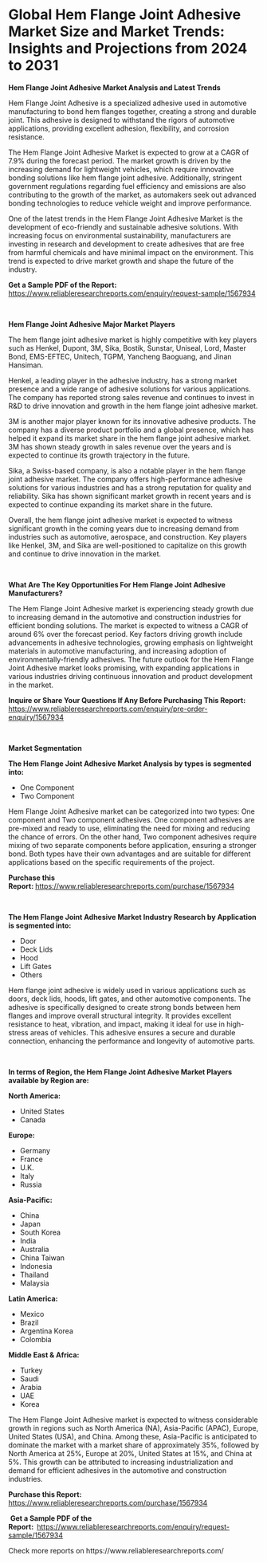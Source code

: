 <p><h1>Global Hem Flange Joint Adhesive Market Size and Market Trends: Insights and Projections from 2024 to 2031</h1></p><p><strong>Hem Flange Joint Adhesive Market Analysis and Latest Trends</strong></p>
<p><p>Hem Flange Joint Adhesive is a specialized adhesive used in automotive manufacturing to bond hem flanges together, creating a strong and durable joint. This adhesive is designed to withstand the rigors of automotive applications, providing excellent adhesion, flexibility, and corrosion resistance.</p><p>The Hem Flange Joint Adhesive Market is expected to grow at a CAGR of 7.9% during the forecast period. The market growth is driven by the increasing demand for lightweight vehicles, which require innovative bonding solutions like hem flange joint adhesive. Additionally, stringent government regulations regarding fuel efficiency and emissions are also contributing to the growth of the market, as automakers seek out advanced bonding technologies to reduce vehicle weight and improve performance.</p><p>One of the latest trends in the Hem Flange Joint Adhesive Market is the development of eco-friendly and sustainable adhesive solutions. With increasing focus on environmental sustainability, manufacturers are investing in research and development to create adhesives that are free from harmful chemicals and have minimal impact on the environment. This trend is expected to drive market growth and shape the future of the industry.</p></p>
<p><strong>Get a Sample PDF of the Report:&nbsp;</strong> <a href="https://www.reliableresearchreports.com/enquiry/request-sample/1567934">https://www.reliableresearchreports.com/enquiry/request-sample/1567934</a></p>
<p>&nbsp;</p>
<p><strong>Hem Flange Joint Adhesive Major Market Players</strong></p>
<p><p>The hem flange joint adhesive market is highly competitive with key players such as Henkel, Dupont, 3M, Sika, Bostik, Sunstar, Uniseal, Lord, Master Bond, EMS-EFTEC, Unitech, TGPM, Yancheng Baoguang, and Jinan Hansiman. </p><p>Henkel, a leading player in the adhesive industry, has a strong market presence and a wide range of adhesive solutions for various applications. The company has reported strong sales revenue and continues to invest in R&D to drive innovation and growth in the hem flange joint adhesive market.</p><p>3M is another major player known for its innovative adhesive products. The company has a diverse product portfolio and a global presence, which has helped it expand its market share in the hem flange joint adhesive market. 3M has shown steady growth in sales revenue over the years and is expected to continue its growth trajectory in the future.</p><p>Sika, a Swiss-based company, is also a notable player in the hem flange joint adhesive market. The company offers high-performance adhesive solutions for various industries and has a strong reputation for quality and reliability. Sika has shown significant market growth in recent years and is expected to continue expanding its market share in the future.</p><p>Overall, the hem flange joint adhesive market is expected to witness significant growth in the coming years due to increasing demand from industries such as automotive, aerospace, and construction. Key players like Henkel, 3M, and Sika are well-positioned to capitalize on this growth and continue to drive innovation in the market.</p></p>
<p>&nbsp;</p>
<p><strong>What Are The Key Opportunities For Hem Flange Joint Adhesive Manufacturers?</strong></p>
<p><p>The Hem Flange Joint Adhesive market is experiencing steady growth due to increasing demand in the automotive and construction industries for efficient bonding solutions. The market is expected to witness a CAGR of around 6% over the forecast period. Key factors driving growth include advancements in adhesive technologies, growing emphasis on lightweight materials in automotive manufacturing, and increasing adoption of environmentally-friendly adhesives. The future outlook for the Hem Flange Joint Adhesive market looks promising, with expanding applications in various industries driving continuous innovation and product development in the market.</p></p>
<p><strong>Inquire or Share Your Questions If Any Before Purchasing This Report:</strong> <a href="https://www.reliableresearchreports.com/enquiry/pre-order-enquiry/1567934">https://www.reliableresearchreports.com/enquiry/pre-order-enquiry/1567934</a></p>
<p>&nbsp;</p>
<p><strong>Market Segmentation</strong></p>
<p><strong>The Hem Flange Joint Adhesive Market Analysis by types is segmented into:</strong></p>
<p><ul><li>One Component</li><li>Two Component</li></ul></p>
<p><p>Hem Flange Joint Adhesive market can be categorized into two types: One component and Two component adhesives. One component adhesives are pre-mixed and ready to use, eliminating the need for mixing and reducing the chance of errors. On the other hand, Two component adhesives require mixing of two separate components before application, ensuring a stronger bond. Both types have their own advantages and are suitable for different applications based on the specific requirements of the project.</p></p>
<p><strong>Purchase this Report:&nbsp;</strong><a href="https://www.reliableresearchreports.com/purchase/1567934">https://www.reliableresearchreports.com/purchase/1567934</a></p>
<p>&nbsp;</p>
<p><strong>The Hem Flange Joint Adhesive Market Industry Research by Application is segmented into:</strong></p>
<p><ul><li>Door</li><li>Deck Lids</li><li>Hood</li><li>Lift Gates</li><li>Others</li></ul></p>
<p><p>Hem flange joint adhesive is widely used in various applications such as doors, deck lids, hoods, lift gates, and other automotive components. The adhesive is specifically designed to create strong bonds between hem flanges and improve overall structural integrity. It provides excellent resistance to heat, vibration, and impact, making it ideal for use in high-stress areas of vehicles. This adhesive ensures a secure and durable connection, enhancing the performance and longevity of automotive parts.</p></p>
<p>&nbsp;</p>
<p><strong>In terms of Region, the Hem Flange Joint Adhesive Market Players available by Region are:</strong></p>
<p>
    <p> <strong> North America: </strong>
        <ul>
            <li>United States</li>
            <li>Canada</li>
        </ul>
        </p> 
    <p> <strong> Europe: </strong>
        <ul>
            <li>Germany</li>
            <li>France</li>
            <li>U.K.</li>
            <li>Italy</li>
            <li>Russia</li>
        </ul>
        </p> 
    <p> <strong> Asia-Pacific: </strong>
        <ul>
            <li>China</li>
            <li>Japan</li>
            <li>South Korea</li>
            <li>India</li>
            <li>Australia</li>
            <li>China Taiwan</li>
            <li>Indonesia</li>
            <li>Thailand</li>
            <li>Malaysia</li>
        </ul>
        </p> 
    <p> <strong> Latin America: </strong>
        <ul>
            <li>Mexico</li>
            <li>Brazil</li>
            <li>Argentina Korea</li>
            <li>Colombia</li>
        </ul>
        </p> 
    <p> <strong> Middle East & Africa: </strong>
        <ul>
            <li>Turkey</li>
            <li>Saudi</li>
            <li>Arabia</li>
            <li>UAE</li>
            <li>Korea</li>
        </ul>
    </p>
    </p>
<p><p>The Hem Flange Joint Adhesive market is expected to witness considerable growth in regions such as North America (NA), Asia-Pacific (APAC), Europe, United States (USA), and China. Among these, Asia-Pacific is anticipated to dominate the market with a market share of approximately 35%, followed by North America at 25%, Europe at 20%, United States at 15%, and China at 5%. This growth can be attributed to increasing industrialization and demand for efficient adhesives in the automotive and construction industries.</p></p>
<p><strong>Purchase this Report: </strong><a href="https://www.reliableresearchreports.com/purchase/1567934">https://www.reliableresearchreports.com/purchase/1567934</a></p>
<p>&nbsp;<strong>Get a Sample PDF of the Report:&nbsp;&nbsp;</strong><a href="https://www.reliableresearchreports.com/enquiry/request-sample/1567934">https://www.reliableresearchreports.com/enquiry/request-sample/1567934</a></p>
<p><strong></strong></p>
<p>Check more reports on https://www.reliableresearchreports.com/</p>